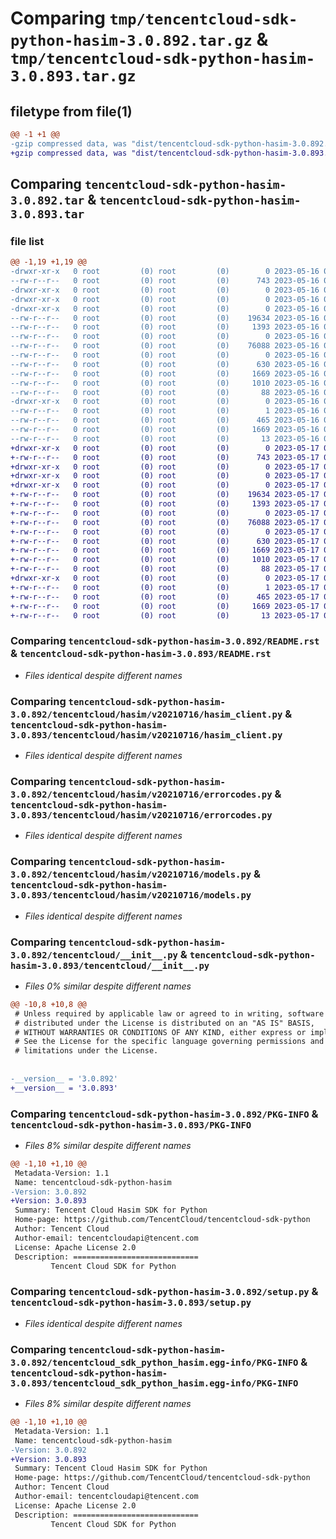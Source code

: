 # Comparing `tmp/tencentcloud-sdk-python-hasim-3.0.892.tar.gz` & `tmp/tencentcloud-sdk-python-hasim-3.0.893.tar.gz`

## filetype from file(1)

```diff
@@ -1 +1 @@
-gzip compressed data, was "dist/tencentcloud-sdk-python-hasim-3.0.892.tar", last modified: Tue May 16 00:37:59 2023, max compression
+gzip compressed data, was "dist/tencentcloud-sdk-python-hasim-3.0.893.tar", last modified: Wed May 17 03:32:37 2023, max compression
```

## Comparing `tencentcloud-sdk-python-hasim-3.0.892.tar` & `tencentcloud-sdk-python-hasim-3.0.893.tar`

### file list

```diff
@@ -1,19 +1,19 @@
-drwxr-xr-x   0 root         (0) root         (0)        0 2023-05-16 00:37:59.000000 tencentcloud-sdk-python-hasim-3.0.892/
--rw-r--r--   0 root         (0) root         (0)      743 2023-05-16 00:37:59.000000 tencentcloud-sdk-python-hasim-3.0.892/README.rst
-drwxr-xr-x   0 root         (0) root         (0)        0 2023-05-16 00:37:59.000000 tencentcloud-sdk-python-hasim-3.0.892/tencentcloud/
-drwxr-xr-x   0 root         (0) root         (0)        0 2023-05-16 00:37:59.000000 tencentcloud-sdk-python-hasim-3.0.892/tencentcloud/hasim/
-drwxr-xr-x   0 root         (0) root         (0)        0 2023-05-16 00:37:59.000000 tencentcloud-sdk-python-hasim-3.0.892/tencentcloud/hasim/v20210716/
--rw-r--r--   0 root         (0) root         (0)    19634 2023-05-16 00:37:59.000000 tencentcloud-sdk-python-hasim-3.0.892/tencentcloud/hasim/v20210716/hasim_client.py
--rw-r--r--   0 root         (0) root         (0)     1393 2023-05-16 00:37:59.000000 tencentcloud-sdk-python-hasim-3.0.892/tencentcloud/hasim/v20210716/errorcodes.py
--rw-r--r--   0 root         (0) root         (0)        0 2023-05-16 00:37:59.000000 tencentcloud-sdk-python-hasim-3.0.892/tencentcloud/hasim/v20210716/__init__.py
--rw-r--r--   0 root         (0) root         (0)    76088 2023-05-16 00:37:59.000000 tencentcloud-sdk-python-hasim-3.0.892/tencentcloud/hasim/v20210716/models.py
--rw-r--r--   0 root         (0) root         (0)        0 2023-05-16 00:37:59.000000 tencentcloud-sdk-python-hasim-3.0.892/tencentcloud/hasim/__init__.py
--rw-r--r--   0 root         (0) root         (0)      630 2023-05-16 00:37:59.000000 tencentcloud-sdk-python-hasim-3.0.892/tencentcloud/__init__.py
--rw-r--r--   0 root         (0) root         (0)     1669 2023-05-16 00:37:59.000000 tencentcloud-sdk-python-hasim-3.0.892/PKG-INFO
--rw-r--r--   0 root         (0) root         (0)     1010 2023-05-16 00:37:59.000000 tencentcloud-sdk-python-hasim-3.0.892/setup.py
--rw-r--r--   0 root         (0) root         (0)       88 2023-05-16 00:37:59.000000 tencentcloud-sdk-python-hasim-3.0.892/setup.cfg
-drwxr-xr-x   0 root         (0) root         (0)        0 2023-05-16 00:37:59.000000 tencentcloud-sdk-python-hasim-3.0.892/tencentcloud_sdk_python_hasim.egg-info/
--rw-r--r--   0 root         (0) root         (0)        1 2023-05-16 00:37:59.000000 tencentcloud-sdk-python-hasim-3.0.892/tencentcloud_sdk_python_hasim.egg-info/dependency_links.txt
--rw-r--r--   0 root         (0) root         (0)      465 2023-05-16 00:37:59.000000 tencentcloud-sdk-python-hasim-3.0.892/tencentcloud_sdk_python_hasim.egg-info/SOURCES.txt
--rw-r--r--   0 root         (0) root         (0)     1669 2023-05-16 00:37:59.000000 tencentcloud-sdk-python-hasim-3.0.892/tencentcloud_sdk_python_hasim.egg-info/PKG-INFO
--rw-r--r--   0 root         (0) root         (0)       13 2023-05-16 00:37:59.000000 tencentcloud-sdk-python-hasim-3.0.892/tencentcloud_sdk_python_hasim.egg-info/top_level.txt
+drwxr-xr-x   0 root         (0) root         (0)        0 2023-05-17 03:32:37.000000 tencentcloud-sdk-python-hasim-3.0.893/
+-rw-r--r--   0 root         (0) root         (0)      743 2023-05-17 03:32:37.000000 tencentcloud-sdk-python-hasim-3.0.893/README.rst
+drwxr-xr-x   0 root         (0) root         (0)        0 2023-05-17 03:32:37.000000 tencentcloud-sdk-python-hasim-3.0.893/tencentcloud/
+drwxr-xr-x   0 root         (0) root         (0)        0 2023-05-17 03:32:37.000000 tencentcloud-sdk-python-hasim-3.0.893/tencentcloud/hasim/
+drwxr-xr-x   0 root         (0) root         (0)        0 2023-05-17 03:32:37.000000 tencentcloud-sdk-python-hasim-3.0.893/tencentcloud/hasim/v20210716/
+-rw-r--r--   0 root         (0) root         (0)    19634 2023-05-17 03:32:37.000000 tencentcloud-sdk-python-hasim-3.0.893/tencentcloud/hasim/v20210716/hasim_client.py
+-rw-r--r--   0 root         (0) root         (0)     1393 2023-05-17 03:32:37.000000 tencentcloud-sdk-python-hasim-3.0.893/tencentcloud/hasim/v20210716/errorcodes.py
+-rw-r--r--   0 root         (0) root         (0)        0 2023-05-17 03:32:37.000000 tencentcloud-sdk-python-hasim-3.0.893/tencentcloud/hasim/v20210716/__init__.py
+-rw-r--r--   0 root         (0) root         (0)    76088 2023-05-17 03:32:37.000000 tencentcloud-sdk-python-hasim-3.0.893/tencentcloud/hasim/v20210716/models.py
+-rw-r--r--   0 root         (0) root         (0)        0 2023-05-17 03:32:37.000000 tencentcloud-sdk-python-hasim-3.0.893/tencentcloud/hasim/__init__.py
+-rw-r--r--   0 root         (0) root         (0)      630 2023-05-17 03:32:37.000000 tencentcloud-sdk-python-hasim-3.0.893/tencentcloud/__init__.py
+-rw-r--r--   0 root         (0) root         (0)     1669 2023-05-17 03:32:37.000000 tencentcloud-sdk-python-hasim-3.0.893/PKG-INFO
+-rw-r--r--   0 root         (0) root         (0)     1010 2023-05-17 03:32:37.000000 tencentcloud-sdk-python-hasim-3.0.893/setup.py
+-rw-r--r--   0 root         (0) root         (0)       88 2023-05-17 03:32:37.000000 tencentcloud-sdk-python-hasim-3.0.893/setup.cfg
+drwxr-xr-x   0 root         (0) root         (0)        0 2023-05-17 03:32:37.000000 tencentcloud-sdk-python-hasim-3.0.893/tencentcloud_sdk_python_hasim.egg-info/
+-rw-r--r--   0 root         (0) root         (0)        1 2023-05-17 03:32:37.000000 tencentcloud-sdk-python-hasim-3.0.893/tencentcloud_sdk_python_hasim.egg-info/dependency_links.txt
+-rw-r--r--   0 root         (0) root         (0)      465 2023-05-17 03:32:37.000000 tencentcloud-sdk-python-hasim-3.0.893/tencentcloud_sdk_python_hasim.egg-info/SOURCES.txt
+-rw-r--r--   0 root         (0) root         (0)     1669 2023-05-17 03:32:37.000000 tencentcloud-sdk-python-hasim-3.0.893/tencentcloud_sdk_python_hasim.egg-info/PKG-INFO
+-rw-r--r--   0 root         (0) root         (0)       13 2023-05-17 03:32:37.000000 tencentcloud-sdk-python-hasim-3.0.893/tencentcloud_sdk_python_hasim.egg-info/top_level.txt
```

### Comparing `tencentcloud-sdk-python-hasim-3.0.892/README.rst` & `tencentcloud-sdk-python-hasim-3.0.893/README.rst`

 * *Files identical despite different names*

### Comparing `tencentcloud-sdk-python-hasim-3.0.892/tencentcloud/hasim/v20210716/hasim_client.py` & `tencentcloud-sdk-python-hasim-3.0.893/tencentcloud/hasim/v20210716/hasim_client.py`

 * *Files identical despite different names*

### Comparing `tencentcloud-sdk-python-hasim-3.0.892/tencentcloud/hasim/v20210716/errorcodes.py` & `tencentcloud-sdk-python-hasim-3.0.893/tencentcloud/hasim/v20210716/errorcodes.py`

 * *Files identical despite different names*

### Comparing `tencentcloud-sdk-python-hasim-3.0.892/tencentcloud/hasim/v20210716/models.py` & `tencentcloud-sdk-python-hasim-3.0.893/tencentcloud/hasim/v20210716/models.py`

 * *Files identical despite different names*

### Comparing `tencentcloud-sdk-python-hasim-3.0.892/tencentcloud/__init__.py` & `tencentcloud-sdk-python-hasim-3.0.893/tencentcloud/__init__.py`

 * *Files 0% similar despite different names*

```diff
@@ -10,8 +10,8 @@
 # Unless required by applicable law or agreed to in writing, software
 # distributed under the License is distributed on an "AS IS" BASIS,
 # WITHOUT WARRANTIES OR CONDITIONS OF ANY KIND, either express or implied.
 # See the License for the specific language governing permissions and
 # limitations under the License.
 
 
-__version__ = '3.0.892'
+__version__ = '3.0.893'
```

### Comparing `tencentcloud-sdk-python-hasim-3.0.892/PKG-INFO` & `tencentcloud-sdk-python-hasim-3.0.893/PKG-INFO`

 * *Files 8% similar despite different names*

```diff
@@ -1,10 +1,10 @@
 Metadata-Version: 1.1
 Name: tencentcloud-sdk-python-hasim
-Version: 3.0.892
+Version: 3.0.893
 Summary: Tencent Cloud Hasim SDK for Python
 Home-page: https://github.com/TencentCloud/tencentcloud-sdk-python
 Author: Tencent Cloud
 Author-email: tencentcloudapi@tencent.com
 License: Apache License 2.0
 Description: ============================
         Tencent Cloud SDK for Python
```

### Comparing `tencentcloud-sdk-python-hasim-3.0.892/setup.py` & `tencentcloud-sdk-python-hasim-3.0.893/setup.py`

 * *Files identical despite different names*

### Comparing `tencentcloud-sdk-python-hasim-3.0.892/tencentcloud_sdk_python_hasim.egg-info/PKG-INFO` & `tencentcloud-sdk-python-hasim-3.0.893/tencentcloud_sdk_python_hasim.egg-info/PKG-INFO`

 * *Files 8% similar despite different names*

```diff
@@ -1,10 +1,10 @@
 Metadata-Version: 1.1
 Name: tencentcloud-sdk-python-hasim
-Version: 3.0.892
+Version: 3.0.893
 Summary: Tencent Cloud Hasim SDK for Python
 Home-page: https://github.com/TencentCloud/tencentcloud-sdk-python
 Author: Tencent Cloud
 Author-email: tencentcloudapi@tencent.com
 License: Apache License 2.0
 Description: ============================
         Tencent Cloud SDK for Python
```

